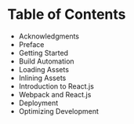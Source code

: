 # Table of Contents

* Acknowledgments
* Preface
* Getting Started
* Build Automation
* Loading Assets
* Inlining Assets
* Introduction to React.js
* Webpack and React.js
* Deployment
* Optimizing Development
